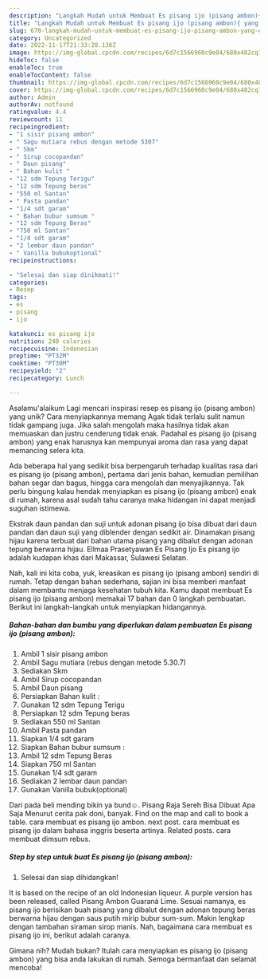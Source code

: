 ```yaml
---
description: "Langkah Mudah untuk Membuat Es pisang ijo (pisang ambon){ yang Enak"
title: "Langkah Mudah untuk Membuat Es pisang ijo (pisang ambon){ yang Enak"
slug: 670-langkah-mudah-untuk-membuat-es-pisang-ijo-pisang-ambon-yang-enak
category: Uncategorized
date: 2022-11-17T21:33:28.136Z
image: https://img-global.cpcdn.com/recipes/6d7c1566960c9e04/680x482cq70/es-pisang-ijo-pisang-ambon-foto-resep-utama.jpg
hideToc: false
enableToc: true
enableTocContent: false
thumbnail: https://img-global.cpcdn.com/recipes/6d7c1566960c9e04/680x482cq70/es-pisang-ijo-pisang-ambon-foto-resep-utama.jpg
cover: https://img-global.cpcdn.com/recipes/6d7c1566960c9e04/680x482cq70/es-pisang-ijo-pisang-ambon-foto-resep-utama.jpg
author: Admin
authorAv: notfound
ratingvalue: 4.4
reviewcount: 11
recipeingredient:
- "1 sisir pisang ambon"
- " Sagu mutiara rebus dengan metode 5307"
- " Skm"
- " Sirup cocopandan"
- " Daun pisang"
- " Bahan kulit "
- "12 sdm Tepung Terigu"
- "12 sdm Tepung beras"
- "550 ml Santan"
- " Pasta pandan"
- "1/4 sdt garam"
- " Bahan bubur sumsum "
- "12 sdm Tepung Beras"
- "750 ml Santan"
- "1/4 sdt garam"
- "2 lembar daun pandan"
- " Vanilla bubukoptional"
recipeinstructions:

- "Selesai dan siap dinikmati!"
categories:
- Resep
tags:
- es
- pisang
- ijo

katakunci: es pisang ijo 
nutrition: 240 calories
recipecuisine: Indonesian
preptime: "PT32M"
cooktime: "PT30M"
recipeyield: "2"
recipecategory: Lunch

---
```



Asalamu'alaikum Lagi mencari inspirasi resep es pisang ijo (pisang ambon) yang unik? Cara menyiapkannya memang Agak tidak terlalu sulit namun tidak gampang juga. Jika salah mengolah maka hasilnya tidak akan memuaskan dan justru cenderung tidak enak. Padahal es pisang ijo (pisang ambon) yang enak harusnya kan mempunyai aroma dan rasa yang dapat memancing selera kita.


Ada beberapa hal yang sedikit bisa berpengaruh terhadap kualitas rasa dari es pisang ijo (pisang ambon), pertama dari jenis bahan, kemudian pemilihan bahan segar dan bagus, hingga cara mengolah dan menyajikannya. Tak perlu bingung kalau hendak menyiapkan es pisang ijo (pisang ambon) enak di rumah, karena asal sudah tahu caranya maka hidangan ini dapat menjadi suguhan istimewa.

Ekstrak daun pandan dan suji untuk adonan pisang ijo bisa dibuat dari daun pandan dan daun suji yang diblender dengan sedikit air. Dinamakan pisang hijau karena terbuat dari bahan utama pisang yang dibalut dengan adonan tepung berwarna hijau. Ellmaa Prasetyawan Es Pisang Ijo Es pisang ijo adalah kudapan khas dari Makassar, Sulawesi Selatan.


Nah, kali ini kita coba, yuk, kreasikan es pisang ijo (pisang ambon) sendiri di rumah. Tetap dengan bahan sederhana, sajian ini bisa memberi manfaat dalam membantu menjaga kesehatan tubuh kita. Kamu dapat membuat Es pisang ijo (pisang ambon) memakai 17 bahan dan 0 langkah pembuatan. Berikut ini langkah-langkah untuk menyiapkan hidangannya.

<!--inarticleads1-->

##### Bahan-bahan dan bumbu yang diperlukan dalam pembuatan Es pisang ijo (pisang ambon):

1. Ambil 1 sisir pisang ambon
1. Ambil  Sagu mutiara (rebus dengan metode 5.30.7)
1. Sediakan  Skm
1. Ambil  Sirup cocopandan
1. Ambil  Daun pisang
1. Persiapkan  Bahan kulit :
1. Gunakan 12 sdm Tepung Terigu
1. Persiapkan 12 sdm Tepung beras
1. Sediakan 550 ml Santan
1. Ambil  Pasta pandan
1. Siapkan 1/4 sdt garam
1. Siapkan  Bahan bubur sumsum :
1. Ambil 12 sdm Tepung Beras
1. Siapkan 750 ml Santan
1. Gunakan 1/4 sdt garam
1. Sediakan 2 lembar daun pandan
1. Gunakan  Vanilla bubuk(optional)


Dari pada beli mending bikin ya bund☺. Pisang Raja Sereh Bisa Dibuat Apa Saja Menurut cerita pak doni, banyak. Find on the map and call to book a table. cara membuat es pisang ijo ambon. next post. cara membuat es pisang ijo dalam bahasa inggris beserta artinya. Related posts. cara membuat dimsum rebus. 

<!--inarticleads2-->

##### Step by step untuk buat Es pisang ijo (pisang ambon):


1. Selesai dan siap dihidangkan!

It is based on the recipe of an old Indonesian liqueur. A purple version has been released, called Pisang Ambon Guaraná Lime. Sesuai namanya, es pisang ijo berisikan buah pisang yang dibalut dengan adonan tepung beras berwarna hijau dengan saus putih mirip bubur sum-sum. Makin lengkap dengan tambahan siraman sirop manis. Nah, bagaimana cara membuat es pisang ijo ini, berikut adalah caranya. 

Gimana nih? Mudah bukan? Itulah cara menyiapkan es pisang ijo (pisang ambon) yang bisa anda lakukan di rumah. Semoga bermanfaat dan selamat mencoba!
